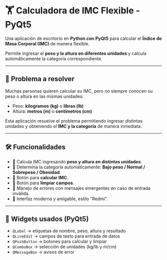 # 🏋️ Calculadora de IMC Flexible - PyQt5

Una aplicación de escritorio en **Python con PyQt5** para calcular el **Índice de Masa Corporal (IMC)** de manera flexible.  

Permite ingresar el **peso y la altura en diferentes unidades** y calcula automáticamente la categoría correspondiente.  

---

## 🎯 Problema a resolver
Muchas personas quieren calcular su IMC, pero no siempre conocen su peso o altura en las mismas unidades:

- Peso: **kilogramos (kg)** o **libras (lb)**  
- Altura: **metros (m)** o **centímetros (cm)**  

Esta aplicación resuelve el problema permitiendo ingresar distintas unidades y obteniendo el **IMC y la categoría** de manera inmediata.

---

## 🛠️ Funcionalidades
- 📌 Calcula IMC ingresando **peso y altura en distintas unidades**.  
- 📌 Determina la categoría automáticamente: **Bajo peso / Normal / Sobrepeso / Obesidad**.  
- 📌 Botón para **calcular IMC**.  
- 📌 Botón para **limpiar campos**.  
- 📌 Manejo de errores con mensajes emergentes en caso de entrada inválida.  
- 📌 Interfaz moderna y amigable, estilo “Redmi”.

---

## 🧩 Widgets usados (PyQt5)
- `QLabel` → etiquetas de nombre, peso, altura y resultado  
- `QLineEdit` → campos de texto para entrada de datos  
- `QPushButton` → botones para calcular y limpiar  
- `QComboBox` → selección de unidades (kg/lb y m/cm)  
- `QMessageBox` → avisos de error  

